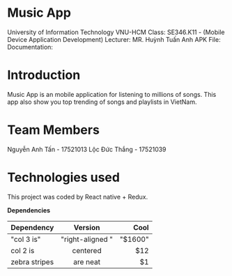 # Music App
University of Information Technology VNU-HCM
Class: SE346.K11 - (Mobile Device Application Development)
Lecturer: MR. Huỳnh Tuấn Anh
APK File: 
Documentation:

# Introduction
Music App is an mobile application for listening to millions of songs. This app also show you top trending of songs and playlists in VietNam.

# Team Members
Nguyễn Anh Tấn - 17521013
Lộc Đức Thắng - 17521039

# Technologies used
This project was coded by React native + Redux.

**Dependencies**

| Dependency        | Version           | Cool  |
| ------------- |:-------------:| -----:|
| "col 3 is"      | "right-aligned "| "$1600" |
| col 2 is      | centered      |   $12 |
| zebra stripes | are neat      |    $1 |
